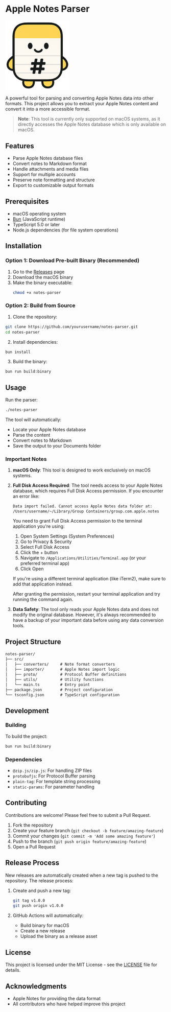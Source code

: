 # Apple Notes Parser

<div align="left">
  <img src="assets/logo.png" alt="Apple Notes Parser Logo" width="200"/>
</div>

A powerful tool for parsing and converting Apple Notes data into other formats. This project allows you to extract your Apple Notes content and convert it into a more accessible format.

> **Note**: This tool is currently only supported on macOS systems, as it directly accesses the Apple Notes database which is only available on macOS.

## Features

- Parse Apple Notes database files
- Convert notes to Markdown format
- Handle attachments and media files
- Support for multiple accounts
- Preserve note formatting and structure
- Export to customizable output formats

## Prerequisites

- macOS operating system
- [Bun](https://bun.sh/) (JavaScript runtime)
- TypeScript 5.0 or later
- Node.js dependencies (for file system operations)

## Installation

### Option 1: Download Pre-built Binary (Recommended)

1. Go to the [Releases](https://github.com/yourusername/notes-parser/releases) page
2. Download the macOS binary
3. Make the binary executable:
   ```bash
   chmod +x notes-parser
   ```

### Option 2: Build from Source

1. Clone the repository:

```bash
git clone https://github.com/yourusername/notes-parser.git
cd notes-parser
```

2. Install dependencies:

```bash
bun install
```

3. Build the binary:

```bash
bun run build:binary
```

## Usage

Run the parser:

```bash
./notes-parser
```

The tool will automatically:

- Locate your Apple Notes database
- Parse the content
- Convert notes to Markdown
- Save the output to your Documents folder

### Important Notes

1. **macOS Only**: This tool is designed to work exclusively on macOS systems.

2. **Full Disk Access Required**: The tool needs access to your Apple Notes database, which requires Full Disk Access permission. If you encounter an error like:
   ```
   Data import failed. Cannot access Apple Notes data folder at: /Users/username/~/Library/Group Containers/group.com.apple.notes
   ```
   
   You need to grant Full Disk Access permission to the terminal application you're using:
   
   1. Open System Settings (System Preferences)
   2. Go to Privacy & Security
   3. Select Full Disk Access
   4. Click the + button
   5. Navigate to `/Applications/Utilities/Terminal.app` (or your preferred terminal app)
   6. Click Open
   
   If you're using a different terminal application (like iTerm2), make sure to add that application instead.
   
   After granting the permission, restart your terminal application and try running the command again.

3. **Data Safety**: The tool only reads your Apple Notes data and does not modify the original database. However, it's always recommended to have a backup of your important data before using any data conversion tools.

## Project Structure

```
notes-parser/
├── src/
│   ├── converters/     # Note format converters
│   ├── importer/       # Apple Notes import logic
│   ├── proto/          # Protocol Buffer definitions
│   ├── utils/          # Utility functions
│   └── main.ts         # Entry point
├── package.json        # Project configuration
└── tsconfig.json       # TypeScript configuration
```

## Development

### Building

To build the project:

```bash
bun run build:binary
```

### Dependencies

- `@zip.js/zip.js`: For handling ZIP files
- `protobufjs`: For Protocol Buffer parsing
- `plain-tag`: For template string processing
- `static-params`: For parameter handling

## Contributing

Contributions are welcome! Please feel free to submit a Pull Request.

1. Fork the repository
2. Create your feature branch (`git checkout -b feature/amazing-feature`)
3. Commit your changes (`git commit -m 'Add some amazing feature'`)
4. Push to the branch (`git push origin feature/amazing-feature`)
5. Open a Pull Request

## Release Process

New releases are automatically created when a new tag is pushed to the repository. The release process:

1. Create and push a new tag:

   ```bash
   git tag v1.0.0
   git push origin v1.0.0
   ```

2. GitHub Actions will automatically:
   - Build binary for macOS
   - Create a new release
   - Upload the binary as a release asset

## License

This project is licensed under the MIT License - see the [LICENSE](LICENSE) file for details.

## Acknowledgments

- Apple Notes for providing the data format
- All contributors who have helped improve this project

